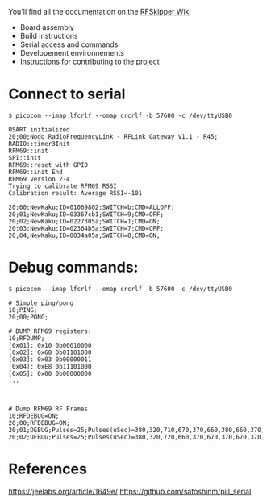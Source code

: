 You'll find all the documentation on the [RFSkipper Wiki](https://github.com/ofauchon/rfskipper-docs/wiki)

- Board assembly
- Build instructions
- Serial access and commands
- Developement environnements
- Instructions for contributing to the project


# Connect to serial

```
$ picocom --imap lfcrlf --omap crcrlf -b 57600 -c /dev/ttyUSB0

USART initialized
20;00;Nodo RadioFrequencyLink - RFLink Gateway V1.1 - R45;
RADIO::timer3Init
RFM69::init
SPI::init
RFM69::reset with GPIO 
RFM69::init End
RFM69 version 2-4
Trying to calibrate RFM69 RSSI
Calibration result: Average RSSI=-101

20;00;NewKaku;ID=01069802;SWITCH=b;CMD=ALLOFF;
20;01;NewKaku;ID=03367cb1;SWITCH=9;CMD=OFF;
20;02;NewKaku;ID=0227305a;SWITCH=1;CMD=ON;
20;03;NewKaku;ID=02364b5a;SWITCH=7;CMD=OFF;
20;04;NewKaku;ID=0034a05a;SWITCH=8;CMD=ON;

```

# Debug commands: 

```
$ picocom --imap lfcrlf --omap crcrlf -b 57600 -c /dev/ttyUSB0

# Simple ping/pong
10;PING;
20;00;PONG;

# DUMP RFM69 registers:
10;RFDUMP;
[0x01]: 0x10 0b00010000
[0x02]: 0x68 0b01101000
[0x03]: 0x03 0b00000011
[0x04]: 0xE8 0b11101000
[0x05]: 0x00 0b00000000
...



# Dump RFM69 RF Frames
10;RFDEBUG=ON;
20;00;RFDEBUG=ON;
20;01;DEBUG;Pulses=25;Pulses(uSec)=380,320,710,670,370,660,380,660,370,320,720,670,370,320,720,660,370,320,720,670,370,320,720,660,370;
20;02;DEBUG;Pulses=25;Pulses(uSec)=380,320,720,660,370,670,370,670,370,320,710,670,370,320,720,670,370,320,720,660,370,330,710,680,360;

```

# References 


https://jeelabs.org/article/1649e/
https://github.com/satoshinm/pill_serial


